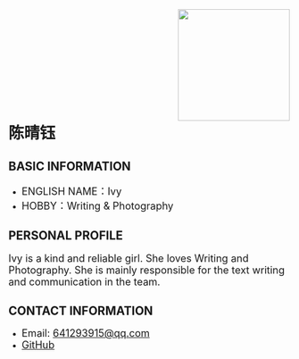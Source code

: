 <div style="float: right; margin-left: 500px;"><img width="200" src="https://github.com/NexMaker-Fab/2024ZWU-IS-BUNBUN/raw/f01e0df987d35c9d4a48c9a76bff612d84ee472c/images/%E9%99%88%E6%99%B4%E9%92%B0.jpg"></div>

# 陈晴钰

## BASIC INFORMATION

- <font size="4">ENGLISH NAME：Ivy</font>
- <font size="4">HOBBY：Writing & Photography</font>

## PERSONAL PROFILE

<font size="4">Ivy is a kind and reliable girl. She loves Writing and Photography.
She is mainly responsible for the text writing and communication in the team.</font>

## CONTACT INFORMATION

- <font size="4">Email: 641293915@qq.com</font>
- <font size="4">[GitHub](https://github.com/2022015544/Ivy-yu/)</font>